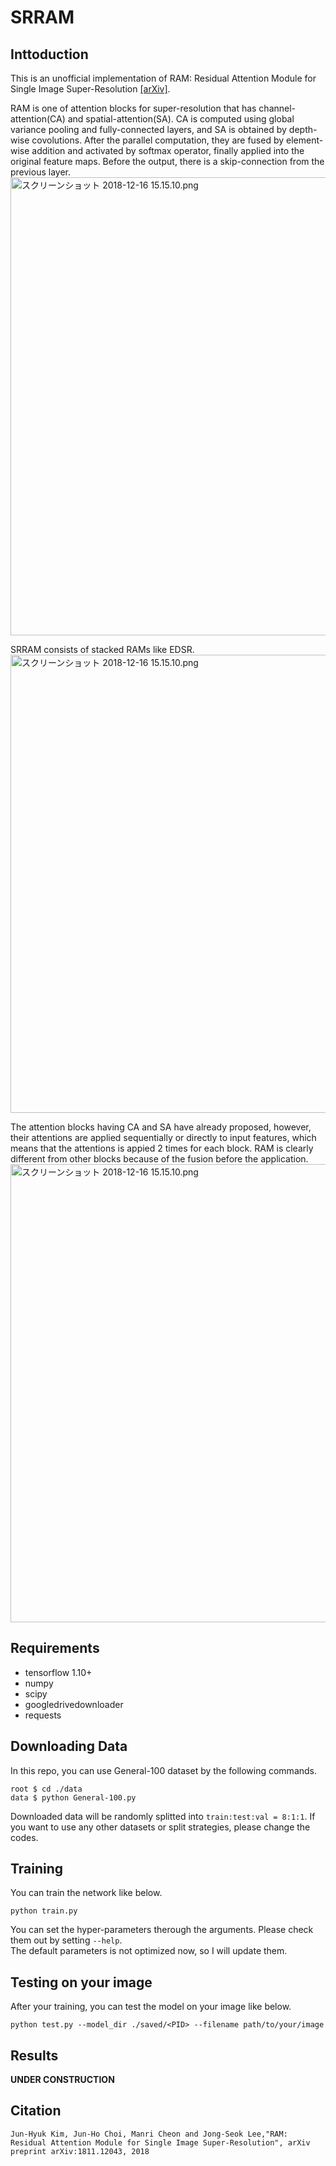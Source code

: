 # SRRAM
## Inttoduction
This is an unofficial implementation of RAM: Residual Attention Module for Single Image Super-Resolution [[arXiv]](https://arxiv.org/abs/1811.12043). 

RAM is one of attention blocks for super-resolution that has channel-attention(CA) and spatial-attention(SA). CA is computed using global variance pooling and fully-connected layers, and SA is obtained by depth-wise covolutions. After the parallel computation, they are fused by element-wise addition and activated by softmax operator, finally applied into the original feature maps. Before the output, there is a skip-connection from the previous layer.
<img width="733" alt="スクリーンショット 2018-12-16 15.15.10.png" src="https://qiita-image-store.s3.amazonaws.com/0/274187/3fdf24c9-5c5f-28d2-dfd4-3af4351c4c75.png">

SRRAM consists of stacked RAMs like EDSR.
<img width="733" alt="スクリーンショット 2018-12-16 15.15.10.png" src="https://camo.qiitausercontent.com/7d4bb73ca4d3522f38ecc9ae4f20c99e4c3664b5/68747470733a2f2f71696974612d696d6167652d73746f72652e73332e616d617a6f6e6177732e636f6d2f302f3237343138372f32616165653633632d396161632d333930362d323964662d6566393233326332656439322e706e67">

The attention blocks having CA and SA have already proposed, however, their attentions are applied sequentially or directly to input features, which means that the attentions is appied 2 times for each block. RAM is clearly different from other blocks because of the fusion before the application.
<img width="733" alt="スクリーンショット 2018-12-16 15.15.10.png" src="https://camo.qiitausercontent.com/adf2465d40117b830fd95fd1e90f73879cdf93a9/68747470733a2f2f71696974612d696d6167652d73746f72652e73332e616d617a6f6e6177732e636f6d2f302f3237343138372f32333731666162362d616263642d346132652d653936312d6132353632396538303336322e706e67">


## Requirements
- tensorflow 1.10+
- numpy
- scipy
- googledrivedownloader
- requests

## Downloading Data
In this repo, you can use General-100 dataset by the following commands. 
```
root $ cd ./data
data $ python General-100.py
```
Downloaded data will be randomly splitted into `train:test:val = 8:1:1`. If you want to use any other datasets or split strategies, please change the codes.

## Training
You can train the network like below.
```
python train.py
```
You can set the hyper-parameters therough the arguments. Please check them out by setting `--help`.  
The default parameters is not optimized now, so I will update them.

## Testing on your image
After your training, you can test the model on your image like below.
```
python test.py --model_dir ./saved/<PID> --filename path/to/your/image
```

## Results
**UNDER CONSTRUCTION**

## Citation
```
Jun-Hyuk Kim, Jun-Ho Choi, Manri Cheon and Jong-Seok Lee,"RAM: Residual Attention Module for Single Image Super-Resolution", arXiv preprint arXiv:1811.12043, 2018 
```